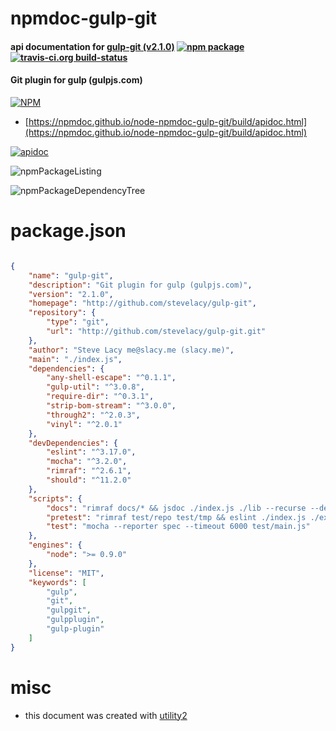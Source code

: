 # npmdoc-gulp-git

#### api documentation for  [gulp-git (v2.1.0)](http://github.com/stevelacy/gulp-git)  [![npm package](https://img.shields.io/npm/v/npmdoc-gulp-git.svg?style=flat-square)](https://www.npmjs.org/package/npmdoc-gulp-git) [![travis-ci.org build-status](https://api.travis-ci.org/npmdoc/node-npmdoc-gulp-git.svg)](https://travis-ci.org/npmdoc/node-npmdoc-gulp-git)

#### Git plugin for gulp (gulpjs.com)

[![NPM](https://nodei.co/npm/gulp-git.png?downloads=true&downloadRank=true&stars=true)](https://www.npmjs.com/package/gulp-git)

- [https://npmdoc.github.io/node-npmdoc-gulp-git/build/apidoc.html](https://npmdoc.github.io/node-npmdoc-gulp-git/build/apidoc.html)

[![apidoc](https://npmdoc.github.io/node-npmdoc-gulp-git/build/screenCapture.buildCi.browser.%252Ftmp%252Fbuild%252Fapidoc.html.png)](https://npmdoc.github.io/node-npmdoc-gulp-git/build/apidoc.html)

![npmPackageListing](https://npmdoc.github.io/node-npmdoc-gulp-git/build/screenCapture.npmPackageListing.svg)

![npmPackageDependencyTree](https://npmdoc.github.io/node-npmdoc-gulp-git/build/screenCapture.npmPackageDependencyTree.svg)



# package.json

```json

{
    "name": "gulp-git",
    "description": "Git plugin for gulp (gulpjs.com)",
    "version": "2.1.0",
    "homepage": "http://github.com/stevelacy/gulp-git",
    "repository": {
        "type": "git",
        "url": "http://github.com/stevelacy/gulp-git.git"
    },
    "author": "Steve Lacy me@slacy.me (slacy.me)",
    "main": "./index.js",
    "dependencies": {
        "any-shell-escape": "^0.1.1",
        "gulp-util": "^3.0.8",
        "require-dir": "^0.3.1",
        "strip-bom-stream": "^3.0.0",
        "through2": "^2.0.3",
        "vinyl": "^2.0.1"
    },
    "devDependencies": {
        "eslint": "^3.17.0",
        "mocha": "^3.2.0",
        "rimraf": "^2.6.1",
        "should": "^11.2.0"
    },
    "scripts": {
        "docs": "rimraf docs/* && jsdoc ./index.js ./lib --recurse --destination ./docs",
        "pretest": "rimraf test/repo test/tmp && eslint ./index.js ./examples/ ./lib/ ./test/",
        "test": "mocha --reporter spec --timeout 6000 test/main.js"
    },
    "engines": {
        "node": ">= 0.9.0"
    },
    "license": "MIT",
    "keywords": [
        "gulp",
        "git",
        "gulpgit",
        "gulpplugin",
        "gulp-plugin"
    ]
}
```



# misc
- this document was created with [utility2](https://github.com/kaizhu256/node-utility2)
